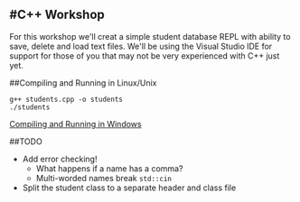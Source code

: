 #C++ Workshop
------------

For this workshop we'll creat a simple student database REPL with ability to save, delete and load text files. We'll be using the Visual Studio IDE for support for those of you that may not be very experienced with C++ just yet.

##Compiling and Running in Linux/Unix
```
g++ students.cpp -o students
./students
```

[Compiling and Running in Windows](https://msdn.microsoft.com/en-ca/library/ms235639.aspx)

##TODO
* Add error checking!
    * What happens if a name has a comma?
    * Multi-worded names break `std::cin`
* Split the student class to a separate header and class file


